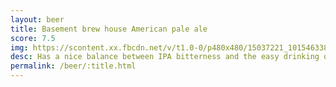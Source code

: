 ```yaml
---
layout: beer
title: Basement brew house American pale ale
score: 7.5
img: https://scontent.xx.fbcdn.net/v/t1.0-0/p480x480/15037221_10154633843548745_8836639246743876067_n.jpg?oh=bafe72ca1d8b49a069d68aa215c80343&oe=590C2668
desc: Has a nice balance between IPA bitterness and the easy drinking of a pale. It's not special but it's a crowd pleaser
permalink: /beer/:title.html
---
```

